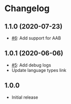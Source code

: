 # Changelog

## 1.1.0 (2020-07-23)

- [#6](https://github.com/FutureMind/bitrise-step-huawei-app-gallery-apk-distribution/pull/6): Add support for AAB  

## 1.0.1 (2020-06-06)

- [#5](https://github.com/FutureMind/bitrise-step-huawei-app-gallery-apk-distribution/pull/5): Add debug logs 
- Update language types link 

## 1.0.0

- Initial release